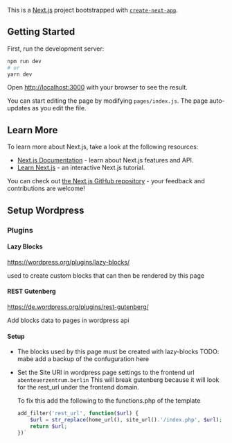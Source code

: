 This is a [Next.js](https://nextjs.org/) project bootstrapped with [`create-next-app`](https://github.com/zeit/next.js/tree/canary/packages/create-next-app).

## Getting Started

First, run the development server:

```bash
npm run dev
# or
yarn dev
```

Open [http://localhost:3000](http://localhost:3000) with your browser to see the result.

You can start editing the page by modifying `pages/index.js`. The page auto-updates as you edit the file.

## Learn More

To learn more about Next.js, take a look at the following resources:

- [Next.js Documentation](https://nextjs.org/docs) - learn about Next.js features and API.
- [Learn Next.js](https://nextjs.org/learn) - an interactive Next.js tutorial.

You can check out [the Next.js GitHub repository](https://github.com/zeit/next.js/) - your feedback and contributions are welcome!

## Setup Wordpress

### Plugins

#### Lazy Blocks

https://wordpress.org/plugins/lazy-blocks/

used to create custom blocks that can then be rendered by this page

#### REST Gutenberg

https://de.wordpress.org/plugins/rest-gutenberg/

Add blocks data to pages in wordpress api

#### Setup

- The blocks used by this page must be created with lazy-blocks
  TODO: mabe add a backup of the confuguration here

- Set the Site URl in wordpress page settings to the frontend url `abenteuerzentrum.berlin`
  This will break gutenberg because it will look for the rest_url under the frontend domain.

  To fix this add the following to the functions.php of the template

  ```php
  add_filter('rest_url', function($url) {
      $url = str_replace(home_url(), site_url().'/index.php', $url);
      return $url;
  })`
  ```
